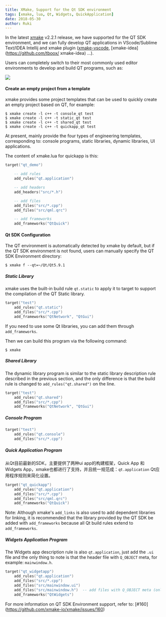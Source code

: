 ```yaml
---
title: XMake, Support for the Qt SDK environment
tags: [xmake, lua, Qt, Widgets, QuickApplication]
date: 2018-05-30
author: Ruki
---
```


In the latest [xmake](https://github.com/xmake-io/xmake) v2.2.1 release, we have supported for the QT SDK environment, and we can fully develop QT applications 
in VScode/Sublime Text/IDEA Intellij and xmake plugin ([xmake-vscode](https://github.com/xmake-io/xmake-vscode), [xmake-idea](https://github.com/tboox/
xmake-idea) ...).

Users can completely switch to their most commonly used editor environments to develop and build QT programs, such as:

<img src="/assets/img/posts/xmake/vscode-qt.jpeg">

#### Create an empty project from a template

xmake provides some project templates that can be used to quickly create an empty project based on QT, for example:

```console
$ xmake create -l c++ -t console_qt test
$ xmake create -l c++ -t static_qt test
$ xmake create -l c++ -t shared_qt test
$ xmake create -l c++ -t quickapp_qt test
```

At present, mainly provide the four types of engineering templates, corresponding to: console programs, static libraries, dynamic libraries, UI applications.

The content of xmake.lua for quickapp is this:

```lua
target("qt_demo")

    -- add rules
    add_rules("qt.application")

    -- add headers
    add_headers("src/*.h")

    -- add files
    add_files("src/*.cpp") 
    add_files("src/qml.qrc")

    -- add frameworks
    add_frameworks("QtQuick")
```










#### Qt SDK Configuration

The QT environment is automatically detected by xmake by default, but if the QT SDK environment is not found, users can manually specify the QT SDK Environment directory:

```console
$ xmake f --qt=~/Qt/Qt5.9.1
```

##### Static Library 

xmake uses the built-in build rule `qt.static` to apply it to target to support the compilation of the QT Static library.

```lua
target("test")
    add_rules("qt.static")
    add_files("src/*.cpp")
    add_frameworks("QtNetwork", "QtGui")
```

If you need to use some Qt libraries, you can add them through `add_frameworks`.

Then we can build this program via the following command:

```console
$ xmake
```

##### Shared Library

The dynamic library program is similar to the static library description rule described in the previous section, 
and the only difference is that the build rule is changed to `add_rules("qt.shared")` on the line.

```lua
target("test")
    add_rules("qt.shared")
    add_files("src/*.cpp")
    add_frameworks("QtNetwork", "QtGui")
```

##### Console Program

```lua
target("test")
    add_rules("qt.console")
    add_files("src/*.cpp")
```

##### Quick Application Program

从Qt目前最新的SDK，主要提供了两种ui app的构建框架，Quick App 和 Widgets App，xmake也都进行了支持，并且统一规范成：`qt.application` Qt应用程序规则来简化设置。

```lua
target("qt_quickapp")
    add_rules("qt.application")
    add_files("src/*.cpp") 
    add_files("src/qml.qrc")
    add_frameworks("QtQuick")
```

Note: Although xmake's `add_links` is also used to add dependent libraries for linking, 
it is recommended that the library provided by the QT SDK be added with `add_frameworks` because all Qt build rules extend to `add_frameworks`.

##### Widgets Application Program

The Widgets app description rule is also `qt.application`, just add the `.ui` file and the only thing to note is that the header file with `Q_OBJECT` meta, for example: `mainwindow.h`.

```lua
target("qt_widgetapp")
    add_rules("qt.application")
    add_files("src/*.cpp") 
    add_files("src/mainwindow.ui")
    add_files("src/mainwindow.h")  -- add files with Q_OBJECT meta (only for qt.moc)
    add_frameworks("QtWidgets")
```

For more information on QT SDK Environment support, refer to: [#160] (https://github.com/xmake-io/xmake/issues/160)